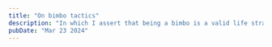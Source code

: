 ```yaml
---
title: "On bimbo tactics"
description: "In which I assert that being a bimbo is a valid life strategy."
pubDate: "Mar 23 2024"
---
```

